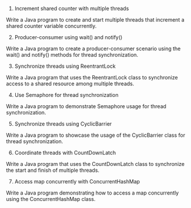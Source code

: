 1. Increment shared counter with multiple threads

Write a Java program to create and start multiple threads that increment a shared counter variable concurrently.


2. Producer-consumer using wait() and notify()

Write a Java program to create a producer-consumer scenario using the wait() and notify() methods for thread synchronization.


3. Synchronize threads using ReentrantLock

Write a Java program that uses the ReentrantLock class to synchronize access to a shared resource among multiple threads.


4. Use Semaphore for thread synchronization

Write a Java program to demonstrate Semaphore usage for thread synchronization.


5. Synchronize threads using CyclicBarrier

Write a Java program to showcase the usage of the CyclicBarrier class for thread synchronization.


6. Coordinate threads with CountDownLatch

Write a Java program that uses the CountDownLatch class to synchronize the start and finish of multiple threads.


7. Access map concurrently with ConcurrentHashMap

Write a Java program demonstrating how to access a map concurrently using the ConcurrentHashMap class.